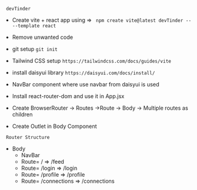 ` devTinder`

- Create vite + react app using =>
  ` npm create vite@latest devTinder -- --template react`

- Remove unwanted code

- git setup
  `git init`

- Tailwind CSS setup
  `https://tailwindcss.com/docs/guides/vite`

- install daisyui library
  `https://daisyui.com/docs/install/`

- NavBar component where use navbar from daisyui is used
- Install react-router-dom and use it in App.jsx
- Create BrowserRouter -> Routes ->Route -> Body -> Multiple routes as children
- Create Outlet in Body Component

` Router Structure`

- Body
  - NavBar
  - Route= / => /feed
  - Route= /login => /login
  - Route= /profile => /profile
  - Route= /connections => /connections
